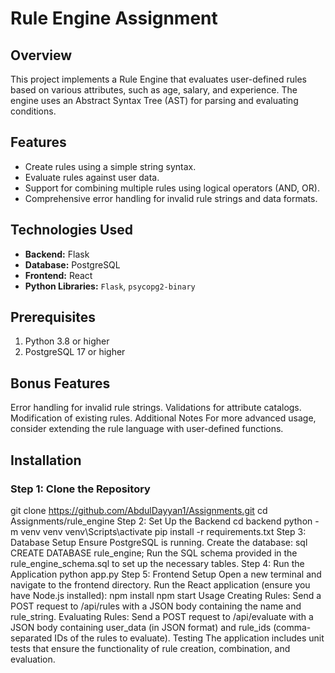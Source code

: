 # Rule Engine Assignment

## Overview

This project implements a Rule Engine that evaluates user-defined rules based on various attributes, such as age, salary, and experience. The engine uses an Abstract Syntax Tree (AST) for parsing and evaluating conditions.

## Features

- Create rules using a simple string syntax.
- Evaluate rules against user data.
- Support for combining multiple rules using logical operators (AND, OR).
- Comprehensive error handling for invalid rule strings and data formats.

## Technologies Used

- **Backend:** Flask
- **Database:** PostgreSQL
- **Frontend:** React
- **Python Libraries:** `Flask`, `psycopg2-binary`

## Prerequisites

1. Python 3.8 or higher
2. PostgreSQL 17 or higher

## Bonus Features
Error handling for invalid rule strings.
Validations for attribute catalogs.
Modification of existing rules.
Additional Notes
For more advanced usage, consider extending the rule language with user-defined functions.
## Installation

### Step 1: Clone the Repository
git clone https://github.com/AbdulDayyan1/Assignments.git
cd Assignments/rule_engine
Step 2: Set Up the Backend
cd backend
python -m venv venv
venv\Scripts\activate
pip install -r requirements.txt
Step 3: Database Setup
Ensure PostgreSQL is running.
Create the database:
sql
CREATE DATABASE rule_engine;
Run the SQL schema provided in the rule_engine_schema.sql to set up the necessary tables.
Step 4: Run the Application
python app.py
Step 5: Frontend Setup
Open a new terminal and navigate to the frontend directory.
Run the React application (ensure you have Node.js installed):
npm install
npm start
Usage
Creating Rules: Send a POST request to /api/rules with a JSON body containing the name and rule_string.
Evaluating Rules: Send a POST request to /api/evaluate with a JSON body containing user_data (in JSON format) and rule_ids (comma-separated IDs of the rules to evaluate).
Testing
The application includes unit tests that ensure the functionality of rule creation, combination, and evaluation.
